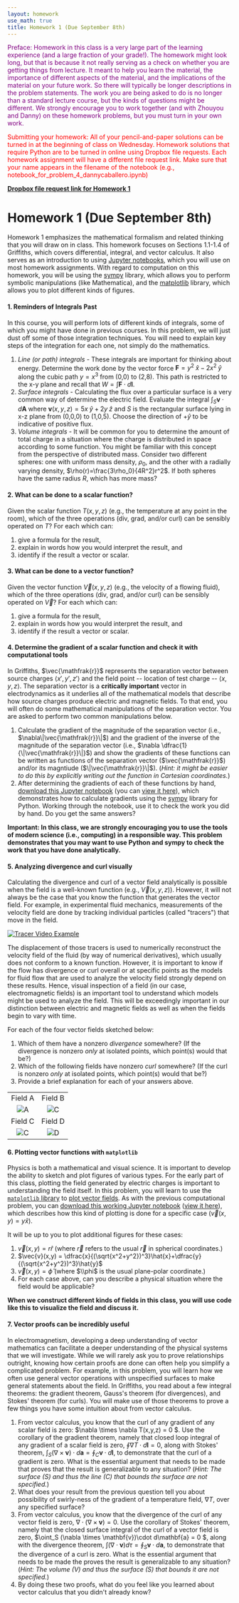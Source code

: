 ```yaml
---
layout: homework
use_math: true
title: Homework 1 (Due September 8th)
---
```


<p style="color:purple">Preface: Homework in this class is a very large part of the learning experience (and a large fraction of your grade!). The homework might look long, but that is because it not really serving as a check on whether you are getting things from lecture. It meant to help you learn the material, the importance of different aspects of the material, and the implications of the material on your future work. So there will typically be longer descriptions in the problem statements. The work you are being asked to do is no longer than a standard lecture course, but the kinds of questions might be different. We strongly encourage you to work together (and with Zhouyou and Danny) on these homework problems, but you must turn in your own work.</p>

<p style="color:red">Submitting your homework: All of your pencil-and-paper solutions can be turned in at the beginning of class on Wednesday. Homework solutions that require Python are to be turned in online using Dropbox file requests. Each homework assignment will have a different file request link. Make sure that your name appears in the filename of the notebook (e.g., notebook_for_problem_4_dannycaballero.ipynb)</p>

[**Dropbox file request link for Homework 1**](https://www.dropbox.com/request/zs3eQWcrV3bW5jT9uTTD)

# Homework 1 (Due September 8th)

Homework 1 emphasizes the mathematical formalism and related thinking that you will draw on in class. This homework focuses on Sections 1.1-1.4 of Griffiths, which covers differential, integral, and vector calculus. It also serves as an introduction to using [Jupyter notebooks](http://jupyter.org), which you will use on most homework assignments. With regard to computation on this homework, you will be using the [sympy](http://sympy.org) library, which allows you to perform symbolic manipulations (like Mathematica), and the [matplotlib](http://matplotlib.org/) library, which allows you to plot different kinds of figures.

#### 1. Reminders of Integrals Past
In this course, you will perform lots of different kinds of integrals, some of which you might have done in previous courses. In this problem, we will just dust off some of those integration techniques. You will need to explain key steps of the integration for each one, not simply do the mathematics.

1. *Line (or path) integrals* - These integrals are important for thinking about energy. Determine the work done by the vector force $\mathbf{F} = y^2\;\hat{x} - 2x^2\;\hat{y}$ along the cubic path $y=x^3$ from (0,0) to (2,8). This path is restricted to the x-y plane and recall that $W=\int \mathbf{F}\cdot d\mathbf{l}$.
2. *Surface integrals* - Calculating the flux over a particular surface is a very common way of determine the electric field. Evaluate the integral $\int_S \mathbf{v}\cdot d\mathbf{A}$ where $\mathbf{v}(x,y,z) = 5x\;\hat{y} + 2y\;\hat{z}$ and $S$ is the rectangular surface lying in x-z plane from (0,0,0) to (1,0,5). Choose the direction of $+\hat{y}$ to be indicative of positive flux.
3. *Volume integrals* - It will be common for you to determine the amount of total charge in a situation where the charge is distributed in space according to some function. You might be familiar with this concept from the perspective of distributed mass. Consider two different spheres: one with uniform mass density, $\rho_0$, and the other with a radially varying density, $\rho(r)=\frac{3\rho_0}{4R^2}r^2$. If both spheres have the same radius $R$, which has more mass?

#### 2. What can be done to a scalar function?
Given the scalar function $T(x,y,z)$ (e.g., the temperature at any point in the room), which of the three operations (div, grad, and/or curl) can be sensibly operated on $T$? For each which can:

1. give a formula for the result,
2. explain in words how you would interpret the result, and
3. identify if the result a vector or scalar.

#### 3. What can be done to a vector function?
Given the vector function $\vec{V}(x,y,z)$ (e.g., the velocity of a flowing fluid), which of the three operations (div, grad, and/or curl) can be sensibly operated on $\vec{V}$? For each which can:

1. give a formula for the result,
2. explain in words how you would interpret the result, and
3. identify if the result a vector or scalar.

#### 4. Determine the gradient of a scalar function and check it with computational tools
In Griffiths, $\vec{\mathfrak{r}}$ represents the separation vector between source charges $\langle x', y', z' \rangle$ and the field point -- location of test charge -- $\langle x, y, z \rangle$. The separation vector is a **critically important** vector in electrodynamics as it underlies all of the mathematical models that describe how source charges produce electric and magnetic fields. To that end, you will often do some mathematical manipulations of the separation vector. You are asked to perform two common manipulations below.

1. Calculate the gradient of the magnitude of the separation vector (i.e., $\nabla\|\vec{\mathfrak{r}}\|$) and the gradient of the inverse of the magnitude of the separation vector (i.e., $\nabla \dfrac{1}{\|\vec{\mathfrak{r}}\|}$) and show the gradients of these functions can be written as functions of the separation vector ($\vec{\mathfrak{r}}$) and/or its magntiude ($\|\vec{\mathfrak{r}}\|$). (*Hint: it might be easier to do this by explicitly writing out the function in Cartesian coordinates.*)
2. After determining the gradients of each of these functions by hand, [download this Jupyter notebook](../jupyter/HW1-GradientProblem.ipynb) (you can [view it here](https://github.com/dannycab/phy481msu_f2017/blob/master/jupyter/HW1-GradientProblem.ipynb)), which demonstrates how to calculate gradients using the [sympy](http://sympy.org) library for Python. Working through the notebook, use it to check the work you did by hand. Do you get the same answers?

**Important: In this class, we are strongly encouraging you to use the tools of modern science (i.e., computing) in a responsible way. This problem demonstrates that you may want to use Python and sympy to check the work that you have done analytically.**

#### 5. Analyzing divergence and curl visually
Calculating the divergence and curl of a vector field analytically is possible when the field is a well-known function (e.g., $\vec{V}(x,y,z)$). However, it will not always be the case that you know the function that generates the vector field. For example, in experimental fluid mechanics, measurements of the velocity field are done by tracking individual particles (called "tracers") that move in the field.

[![Tracer Video Example](./images/hw1/tracers.png)](https://www.youtube.com/watch?v=hzvFHrWQbP0)

The displacement of those tracers is used to numerically reconstruct the velocity field of the fluid (by way of numerical derivatives), which usually does not conform to a known function. However, it is important to know if the flow has divergence or curl overall or at specific points as the models for fluid flow that are used to analyze the velocity field strongly depend on these results. Hence, visual inspection of a field (in our case, electromagnetic fields) is an important tool to understand which models might be used to analyze the field. This will be exceedingly important in our distinction between electric and magnetic fields as well as when the fields begin to vary with time.

For each of the four vector fields sketched below:

1. Which of them have a nonzero *divergence* somewhere? (If the divergence is nonzero *only* at isolated points, which point(s) would that be?)
2. Which of the following fields have nonzero *curl* somewhere? (If the curl is nonzero *only* at isolated points, which point(s) would that be?)
3. Provide a brief explanation for each of your answers above.

|||
|:-:|:-:|
| Field A | Field B |
| ![A](./images/hw1/A.png "Field A") | ![C](./images/hw1/B.png "Field B") |
| Field C | Field D |
| ![C](./images/hw1/C.png "Field C") | ![D](./images/hw1/D.png "Field D") |

#### 6. Plotting vector functions with `matplotlib`
Physics is both a mathematical and visual science. It is important to develop the ability to sketch and plot figures of various types. For the early part of this class, plotting the field generated by electric charges is important to understanding the field itself. In this problem, you will learn to use the [`matplotlib` library](http://matplotlib.org) to [plot vector fields](http://matplotlib.org/examples/pylab_examples/quiver_demo.html). As with the previous computational problem, you can [download this working Jupyter notebook](../jupyter/HW1-VectorFieldsProblem.ipynb) ([view it here](https://github.com/dannycab/phy481msu_f2017/blob/master/jupyter/HW1-VectorFieldsProblem.ipynb)), which describes how this kind of plotting is done for a specific case ($\vec{v}(x,y)=y\hat{x}$).

It will be up to you to plot additional figures for these cases:

1. $\vec{v}(x,y)=r\hat{r}$ (where $\vec{r}$ refers to the usual $\vec{r}$ in spherical coordinates.)
2. $\vec{v}(x,y) = \dfrac{x}{(\sqrt{x^2+y^2})^3}\hat{x}+\dfrac{y}{(\sqrt{x^2+y^2})^3}\hat{y}$
3. $\vec{v}(x,y) = \hat{\phi}$ (where $\\phi$ is the usual plane-polar coordinate.)
4. For each case above, can you describe a physical situation where the field would be applicable?

**When we construct different kinds of fields in this class, you will use code like this to visualize the field and discuss it.**

#### 7. Vector proofs can be incredibly useful
In electromagnetism, developing a deep understanding of vector mathematics can facilitate a deeper understanding of the physical systems that we will investigate. While we will rarely ask you to prove relationships outright, knowing how certain proofs are done can often help you simplify a complicated problem. For example, in this problem, you will learn how we often use general vector operations with unspecified surfaces to make general statements about the field. In Griffiths, you read about a few integral theorems: the gradient theorem, Gauss's theorem (for divergences), and Stokes' theorem (for curls). You will make use of those theorems to prove a few things you have some intuition about from vector calculus.

1. From vector calculus, you know that the curl of any gradient of any scalar field is zero: $\nabla \times \nabla T(x,y,z) = 0 $. Use the corollary of the gradient theorem, namely that closed loop integral of any gradient of a scalar field is zero, $\oint \nabla T\cdot d\mathbf{l} = 0$, along with Stokes' theorem, $\int_S(\nabla \times \mathbf{v})\cdot d\mathbf{a} = \oint_C \mathbf{v}\cdot d\mathbf{l}$, to demonstrate that the curl of a gradient is zero. What is the essential argument that needs to be made that proves that the result is generalizable to any situation? (*Hint: The surface (S) and thus the line (C) that bounds the surface are not specified.*)
2. What does your result from the previous question tell you about possibility of swirly-ness of the gradient of a temperature field, $\nabla T$, over any specified surface?
3. From vector calculus, you know that the divergence of the curl of any vector field is zero, $\nabla \cdot (\nabla \times \mathbf{v}) = 0$. Use the corollary of Stokes' theorem, namely that the closed surface integral of the curl of a vector field is zero, $\oint_S (\nabla \times \mathbf{v})\cdot d\mathbf{a} = 0 $, along with the divergence theorem, $\int(\nabla \cdot \mathbf{v}) d\tau = \oint_S \mathbf{v}\cdot d\mathbf{a}$, to demonstrate that the divergence of a curl is zero. What is the essential argument that needs to be made the proves the result is generalizable to any situation? (*Hint: The volume (V) and thus the surface (S) that bounds it are not specified.*)
4. By doing these two proofs, what do you feel like you learned about vector calculus that you didn't already know?
